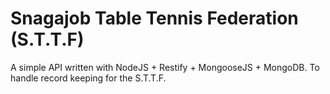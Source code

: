 Snagajob Table Tennis Federation (S.T.T.F)
==========

A simple API written with NodeJS + Restify + MongooseJS + MongoDB.
To handle record keeping for the S.T.T.F.
